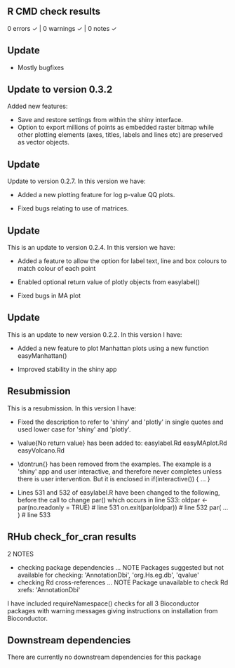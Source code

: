 ## R CMD check results
0 errors ✓ | 0 warnings ✓ | 0 notes ✓

## Update
* Mostly bugfixes

## Update to version 0.3.2
Added new features:
* Save and restore settings from within the shiny interface.
* Option to export millions of points as embedded raster bitmap while other
plotting elements (axes, titles, labels and lines etc) are preserved as vector
objects.

## Update
Update to version 0.2.7. In this version we have:

* Added a new plotting feature for log p-value QQ plots.

* Fixed bugs relating to use of matrices.

## Update
This is an update to version 0.2.4. In this version we have:

* Added a feature to allow the option for label text, line and box colours to 
  match colour of each point
  
* Enabled optional return value of plotly objects from easylabel()

* Fixed bugs in MA plot

## Update
This is an update to new version 0.2.2. In this version I have:

* Added a new feature to plot Manhattan plots using a new function 
  easyManhattan()
  
* Improved stability in the shiny app

## Resubmission
This is a resubmission. In this version I have:

* Fixed the description to refer to 'shiny' and 'plotly' in single quotes and 
  used lower case for 'shiny' and 'plotly'.

* \value{No return value} has been added to:
  easylabel.Rd
  easyMAplot.Rd
  easyVolcano.Rd

* \dontrun{} has been removed from the examples. The example is a 'shiny' app 
  and user interactive, and therefore never completes unless there is user 
  intervention. But it is enclosed in if(interactive()) { ... }

* Lines 531 and 532 of easylabel.R have been changed to the following, before 
  the call to change par() which occurs in line 533:
  oldpar <- par(no.readonly = TRUE)  # line 531
  on.exit(par(oldpar))  # line 532
  par( ... )  # line 533

## RHub check_for_cran results
2 NOTES

* checking package dependencies ... NOTE
Packages suggested but not available for checking:
  'AnnotationDbi', 'org.Hs.eg.db', 'qvalue'
* checking Rd cross-references ... NOTE
Package unavailable to check Rd xrefs: 'AnnotationDbi'

I have included requireNamespace() checks for all 3 Bioconductor packages with 
warning messages giving instructions on installation from Bioconductor.

## Downstream dependencies
There are currently no downstream dependencies for this package